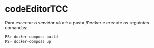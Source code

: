 # codeEditorTCC

Para executar o servidor vá até a pasta /Docker e execute os seguintes comandos:

```bash
PS> docker-compose build
PS> docker-compose up
```
